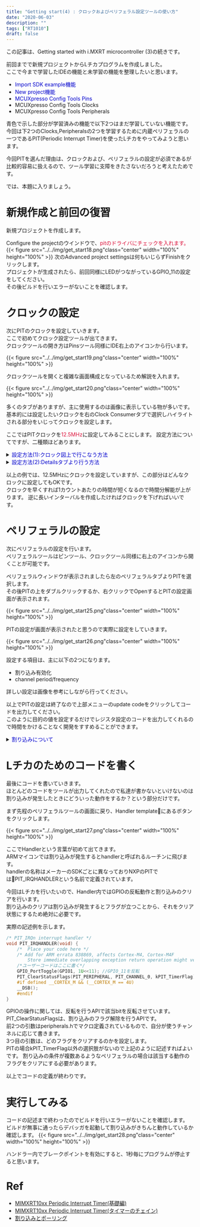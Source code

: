 ```yaml
---
title: "Getting start(4) : クロックおよびペリフェラル設定ツールの使い方"
date: "2020-06-03"
description: ""
tags: ["RT1010"]
draft: false
---
```


この記事は、Getting started with i.MXRT microcontroller (3)の続きです。  
<!--more-->
前回までで新規プロジェクトからLチカプログラムを作成しました。  
ここで今まで学習したIDEの機能と未学習の機能を整理したいと思います。

- <font color="MediumBlue">Import SDK example機能</font>
- <font color="MediumBlue">New project機能</font>
- <font color="MediumBlue">MCUXpresso Config Tools Pins</font>
- MCUXpresso Config Tools Clocks
- MCUXpresso Config Tools Peripherals

青色で示した部分が学習済みの機能で以下2つはまだ学習していない機能です。  
今回は下2つのClocks,Peripheralsの2つを学習するために内蔵ペリフェラルの一つであるPIT(Periodic Interrupt Timer)を使ったLチカをやってみようと思います。

今回PITを選んだ理由は、クロックおよび、ペリフェラルの設定が必須であるが比較的容易に扱えるので、ツール学習に支障をきたさないだろうと考えたためです。

では、本題に入りましょう。
 
# 新規作成と前回の復習
新規プロジェクトを作成します。

Configure the projectのウインドウで、<font color="Crimson">pitのドライバにチェックを入れます。</font>
{{< figure src="../../img/get_start18.png"class="center" width="100%" height="100%" >}}
次のAdvanced project settingsは何もいじらずFinishをクリックします。  
プロジェクトが生成されたら、前回同様にLEDがつながっているGPIO_11の設定をしてください。  
その後ビルドを行いエラーがないことを確認します。

# クロックの設定
次にPITのクロックを設定していきます。  
ここで初めてクロック設定ツールが出てきます。  
クロックツールの開き方はPinsツール同様にIDE右上のアイコンから行います。

{{< figure src="../../img/get_start19.png"class="center" width="100%" height="100%" >}}

クロックツールを開くと複雑な画面構成となっているため解説を入れます。

{{< figure src="../../img/get_start20.png"class="center" width="100%" height="100%" >}}

多くのタブがありますが、主に使用するのは画像に表示している物が多いです。  
基本的には設定したいクロックを右のClock Consumerタブで選択しハイライトされる部分をいじってクロックを設定します。

ここではPITクロックを<font color="Crimson">12.5MHz</font>に設定してみることにします。
設定方法についてですが、二種類ほどあります。
<details><summary><font color="MediumBlue">設定方法(1):クロック図上で行こなう方法</font></summary><div>
この方法はクロック図を直接クリックして設定していく方法です。

各分周器をクリックすることでGUI上で設定を行うことができます。
{{< figure src="../../img/get_start21.png"class="center" width="100%" height="100%" >}}

右クリックで設定画面を出すこともできます。
{{< figure src="../../img/get_start22.png"class="center" width="100%" height="100%" >}}

目的クロックを直接入力して設定させることもできますが、LOCKされてない分周器は値が変わってしまうので注意してください。

{{< figure src="../../img/get_start23.png"class="center" width="100%" height="100%" >}}

設定値を満たせない場合エラーが出るのでこの方法はあまり使わないほうが無難です。

</div></details>

<details><summary><font color="MediumBlue">設定方法(2):Detailsタブより行う方法</font></summary><div>
次にDetailsタブより設定する方法です。  
クロック図側でPITをクリックしハイライトさせた上でDetailsタブを確認すると該当部分が黄色く強調されるのでその部分を設定します。
{{< figure src="../../img/get_start24.png"class="center" width="100%" height="100%" >}}
</div></details>
 
以上の例では、12.5MHzにクロックを設定していますが、この部分はどんなクロックに設定してもOKです。  
クロックを早くすれば1カウントあたりの時間が短くなるので時間分解能が上がります。
逆に長いインターバルを作成したければクロックを下げればいいです。


# ペリフェラルの設定
次にペリフェラルの設定を行います。  
ペリフェラルツールはピンツール、クロックツール同様に右上のアイコンから開くことが可能です。

ペリフェラルウィンドウが表示されましたら左のペリフェラルタブよりPITを選択します。  
その後PITの上をダブルクリックするか、右クリックでOpenするとPITの設定画面が表示されます。

{{< figure src="../../img/get_start25.png"class="center" width="100%" height="100%" >}}

PITの設定が画面が表示されたと思うので実際に設定をしていきます。

{{< figure src="../../img/get_start26.png"class="center" width="100%" height="100%" >}}

設定する項目は、主に以下の2つになります。
- 割り込み有効化
- channel period/frequency

詳しい設定は画像を参考にしながら行ってください。

以上でPITの設定は終了なので上部メニューのupdate codeをクリックしてコードを出力してください。  
このように目的の値を設定するだけでレジスタ設定のコードを出力してくれるので時間をかけることなく開発をすすめることができます。


<details><summary><font color="MediumBlue">割り込みについて</font></summary><div>

途中で割り込みという言葉が出てきますが、話が脱線してしまうのでここでは解説しません。  
気になる方のために参考文献に[とても良い資料(割り込みとポーリング)](#link1)があったので貼っておきます。

</div></details>

# Lチカのためのコードを書く
最後にコードを書いていきます。  
ほとんどのコードをツールが出力してくれたので私達が書かないといけないのは割り込みが発生したときにどういった動作をするか？という部分だけです。

まず先程のペリフェラルツールの画面に戻り、Handler templateにあるボタンをクリックします。 

{{< figure src="../../img/get_start27.png"class="center" width="100%" height="100%" >}}

ここでHandlerという言葉が初めて出てきます。  
ARMマイコンでは割り込みが発生するとhandlerと呼ばれるルーチンに飛びます。  
handlerの名称はメーカーのSDKごとに異なっておりNXPのPITではPIT_IRQHANDLERという名前で定義されています。

今回はLチカを行いたいので、Handler内ではGPIOの反転動作と割り込みのクリアを行います。  
割り込みのクリアは割り込みが発生するとフラグが立つことから、それをクリア状態にするため絶対に必要です。

実際の記述例を示します。
```c++
/* PIT_IRQn interrupt handler */
void PIT_IRQHANDLER(void) {
	/*  Place your code here */
	/* Add for ARM errata 838869, affects Cortex-M4, Cortex-M4F
		Store immediate overlapping exception return operation might vector to incorrect interrupt. */
	/*ユーザーコードはここに書く*/
	GPIO_PortToggle(GPIO1, 1U<<11); //GPIO_11を反転
	PIT_ClearStatusFlags(PIT_PERIPHERAL, PIT_CHANNEL_0, kPIT_TimerFlag);
	#if defined __CORTEX_M && (__CORTEX_M == 4U)
	__DSB();
	#endif
}
```

GPIOの操作に関しては、反転を行うAPIで該当bitを反転させています。
PIT_ClearStatusFlagsは、割り込みのフラグ解除を行うAPIです。  
前2つの引数はperipherals.hでマクロ定義されているもので、自分が使うチャンネルに応じて書きます。  
3つ目の引数は、どのフラグをクリアするのかを設定します。  
PITの場合kPIT_TimerFlag以外の選択肢がないので上記のように記述すればよいです。
割り込みの条件が複数あるようなペリフェラルの場合は該当する動作のフラグをクリアにする必要があります。

以上でコードの定義が終わりです。

# 実行してみる
コードの記述まで終わったのでビルドを行いエラーがないことを確認します。  
ビルドが無事に通ったらデバッガを起動して割り込みがきちんと動作しているか確認します。
{{< figure src="../../img/get_start28.png"class="center" width="100%" height="100%" >}}

ハンドラー内でブレークポイントを有効にすると、1秒毎にプログラムが停止すると思います。



# Ref<a name="link1"></a>
- [MIMXRT10xx Periodic Interrupt Timer(基礎編)](https://gsmcustomeffects.hatenablog.com/entry/2018/02/06/000117)
- [MIMXRT10xx Periodic Interrupt Timer(タイマーのチェイン)](https://gsmcustomeffects.hatenablog.com/entry/2018/02/10/002550)
- [割り込みとポーリング](https://www.uquest.co.jp/embedded/learning/lecture02.html)
 